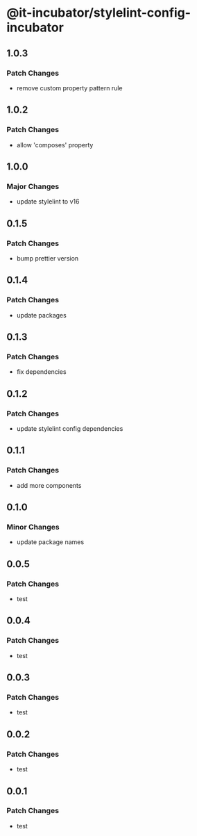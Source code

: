 # @it-incubator/stylelint-config-incubator

## 1.0.3
### Patch Changes

- remove custom property pattern rule

## 1.0.2
### Patch Changes

- allow 'composes' property

## 1.0.0
### Major Changes

- update stylelint to v16

## 0.1.5
### Patch Changes

- bump prettier version

## 0.1.4
### Patch Changes

- update packages

## 0.1.3
### Patch Changes

- fix dependencies

## 0.1.2
### Patch Changes

- update stylelint config dependencies

## 0.1.1
### Patch Changes

- add more components

## 0.1.0
### Minor Changes

- update package names

## 0.0.5
### Patch Changes

- test

## 0.0.4
### Patch Changes

- test

## 0.0.3
### Patch Changes

- test

## 0.0.2
### Patch Changes

- test

## 0.0.1
### Patch Changes

- test
